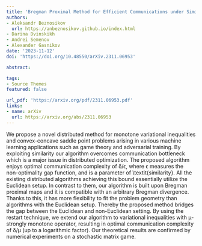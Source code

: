 ```yaml
---
title: 'Bregman Proximal Method for Efficient Communications under Similarity'
authors:
- Aleksandr Beznosikov
  url: https://anbeznosikov.github.io/index.html
- Darina Dvinskikh
- Andrei Semenov
- Alexander Gasnikov
date: '2023-11-12'
doi: 'https://doi.org/10.48550/arXiv.2311.06953'

abstract: 

tags:
- Source Themes
featured: false

url_pdf: 'https://arxiv.org/pdf/2311.06953.pdf'
links:
- name: arXiv
  url: https://arxiv.org/abs/2311.06953
---
```

We propose a novel distributed method for monotone variational inequalities and convex-concave saddle point problems arising in various machine learning applications such as game theory and adversarial training. By exploiting similarity our algorithm overcomes communication bottleneck which is a major issue in distributed optimization. The proposed algorithm enjoys optimal communication complexity of δ/ϵ, where ϵ measures the non-optimality gap function, and  is a parameter of \textit{similarity}. All the existing distributed algorithms achieving this bound essentially utilize the Euclidean setup. In contrast to them, our algorithm is built upon Bregman proximal maps and it is compatible with an arbitrary Bregman divergence. Thanks to this, it has more flexibility to fit the problem geometry than algorithms with the Euclidean setup. Thereby the proposed method bridges the gap between the Euclidean and non-Euclidean setting. By using the restart technique, we extend our algorithm to variational inequalities with μ-strongly monotone operator, resulting in optimal communication complexity of δ/μ (up to a logarithmic factor). Our theoretical results are confirmed by numerical experiments on a stochastic matrix game.